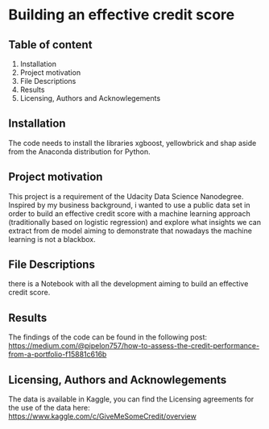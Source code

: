 # Building an effective credit score
## Table of content
1. Installation
2. Project motivation
3. File Descriptions
4. Results
5. Licensing, Authors and Acknowlegements
## Installation
The code needs to install the libraries xgboost, yellowbrick and shap aside from the Anaconda distribution for Python.
## Project motivation
This project is a requirement of the Udacity Data Science Nanodegree. Inspired by my business background, i wanted to use a public data set in order to build an effective credit score with a machine learning approach (traditionally based on logistic regression) and explore what insights we can extract from de model aiming to demonstrate that nowadays the machine learning is not a blackbox.
## File Descriptions
there is a Notebook with all the development aiming to build an effective credit score.
## Results
The findings of the code can be found in the following post:
https://medium.com/@pipelon757/how-to-assess-the-credit-performance-from-a-portfolio-f15881c616b
## Licensing, Authors and Acknowlegements
The data is available in Kaggle, you can find the Licensing agreements for the use of the data here:
https://www.kaggle.com/c/GiveMeSomeCredit/overview


